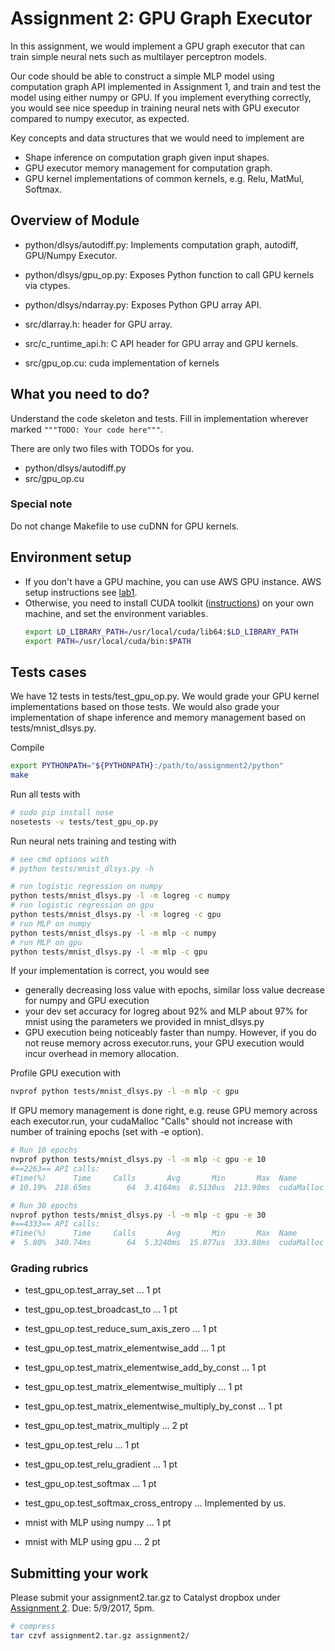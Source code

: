 # Assignment 2: GPU Graph Executor

In this assignment, we would implement a GPU graph executor that can train simple neural nets such as multilayer perceptron models.

Our code should be able to construct a simple MLP model using computation graph API implemented in Assignment 1, and train and test the model using either numpy or GPU. If you implement everything correctly, you would see nice speedup in training neural nets with GPU executor compared to numpy executor, as expected.

Key concepts and data structures that we would need to implement are
- Shape inference on computation graph given input shapes.
- GPU executor memory management for computation graph.
- GPU kernel implementations of common kernels, e.g. Relu, MatMul, Softmax.

## Overview of Module
- python/dlsys/autodiff.py: Implements computation graph, autodiff, GPU/Numpy Executor.
- python/dlsys/gpu_op.py: Exposes Python function to call GPU kernels via ctypes.
- python/dlsys/ndarray.py: Exposes Python GPU array API.

- src/dlarray.h: header for GPU array.
- src/c_runtime_api.h: C API header for GPU array and GPU kernels.
- src/gpu_op.cu: cuda implementation of kernels 

## What you need to do?
Understand the code skeleton and tests. Fill in implementation wherever marked `"""TODO: Your code here"""`.

There are only two files with TODOs for you.
- python/dlsys/autodiff.py
- src/gpu_op.cu

### Special note
Do not change Makefile to use cuDNN for GPU kernels.

## Environment setup
- If you don't have a GPU machine, you can use AWS GPU instance. AWS setup instructions see [lab1](https://github.com/dlsys-course/lab1).
- Otherwise, you need to install CUDA toolkit ([instructions](http://docs.nvidia.com/cuda/cuda-installation-guide-linux/)) on your own machine, and set the environment variables.
  ```bash
  export LD_LIBRARY_PATH=/usr/local/cuda/lib64:$LD_LIBRARY_PATH
  export PATH=/usr/local/cuda/bin:$PATH
  ```

## Tests cases
We have 12 tests in tests/test_gpu_op.py. We would grade your GPU kernel implementations based on those tests. We would also grade your implementation of shape inference and memory management based on tests/mnist_dlsys.py.

Compile
```bash
export PYTHONPATH="${PYTHONPATH}:/path/to/assignment2/python"
make
```

Run all tests with
```bash
# sudo pip install nose
nosetests -v tests/test_gpu_op.py
```

Run neural nets training and testing with
```bash
# see cmd options with 
# python tests/mnist_dlsys.py -h

# run logistic regression on numpy
python tests/mnist_dlsys.py -l -m logreg -c numpy
# run logistic regression on gpu
python tests/mnist_dlsys.py -l -m logreg -c gpu
# run MLP on numpy
python tests/mnist_dlsys.py -l -m mlp -c numpy
# run MLP on gpu
python tests/mnist_dlsys.py -l -m mlp -c gpu

```

If your implementation is correct, you would see
- generally decreasing loss value with epochs, similar loss value decrease for numpy and GPU execution
- your dev set accuracy for logreg about 92% and MLP about 97% for mnist using the parameters we provided in mnist_dlsys.py
- GPU execution being noticeably faster than numpy. However, if you do not reuse memory across executor.runs, your GPU execution would incur overhead in memory allocation.

Profile GPU execution with
```bash
nvprof python tests/mnist_dlsys.py -l -m mlp -c gpu
```

If GPU memory management is done right, e.g. reuse GPU memory across each executor.run, your cudaMalloc "Calls" should not increase with number of training epochs (set with -e option).
```bash
# Run 10 epochs
nvprof python tests/mnist_dlsys.py -l -m mlp -c gpu -e 10
#==2263== API calls:
#Time(%)      Time     Calls       Avg       Min       Max  Name
# 10.19%  218.65ms        64  3.4164ms  8.5130us  213.90ms  cudaMalloc

# Run 30 epochs
nvprof python tests/mnist_dlsys.py -l -m mlp -c gpu -e 30
#==4333== API calls:
#Time(%)      Time     Calls       Avg       Min       Max  Name
#  5.80%  340.74ms        64  5.3240ms  15.877us  333.80ms  cudaMalloc
```



### Grading rubrics
- test_gpu_op.test_array_set ... 1 pt
- test_gpu_op.test_broadcast_to ... 1 pt
- test_gpu_op.test_reduce_sum_axis_zero ... 1 pt
- test_gpu_op.test_matrix_elementwise_add ... 1 pt
- test_gpu_op.test_matrix_elementwise_add_by_const ... 1 pt
- test_gpu_op.test_matrix_elementwise_multiply ... 1 pt
- test_gpu_op.test_matrix_elementwise_multiply_by_const ... 1 pt
- test_gpu_op.test_matrix_multiply ... 2 pt
- test_gpu_op.test_relu ... 1 pt
- test_gpu_op.test_relu_gradient ... 1 pt
- test_gpu_op.test_softmax ... 1 pt
- test_gpu_op.test_softmax_cross_entropy ... Implemented by us.

- mnist with MLP using numpy ... 1 pt
- mnist with MLP using gpu ... 2 pt

## Submitting your work

Please submit your assignment2.tar.gz to Catalyst dropbox under [Assignment 2](https://catalyst.uw.edu/collectit/assignment/arvindk/40126/159878). Due: 5/9/2017, 5pm.
```bash
# compress
tar czvf assignment2.tar.gz assignment2/
```
